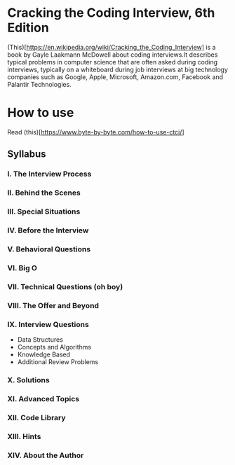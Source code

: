 # Cracking the Coding Interview, 6th Edition
(This)[https://en.wikipedia.org/wiki/Cracking_the_Coding_Interview] is a book by Gayle Laakmann McDowell about coding interviews.It describes typical problems in computer science that are often asked during coding interviews, typically on a whiteboard during job interviews at big technology companies such as Google, Apple, Microsoft, Amazon.com, Facebook and Palantir Technologies.

# How to use
Read (this)[https://www.byte-by-byte.com/how-to-use-ctci/]

## Syllabus
### I. The Interview Process
### II. Behind the Scenes
### III. Special Situations
### IV. Before the Interview
### V. Behavioral Questions
### VI. Big O
### VII. Technical Questions (oh boy)
### VIII. The Offer and Beyond
### IX. Interview Questions
* Data Structures
* Concepts and Algorithms
* Knowledge Based
* Additional Review Problems
### X. Solutions
### XI. Advanced Topics
### XII. Code Library
### XIII. Hints
### XIV. About the Author
